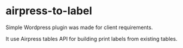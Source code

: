 # airpress-to-label

Simple Wordpress plugin was made for client requirements.

It use Airpress tables API for building print labels from existing tables.
